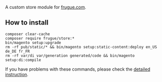 A custom store module for [frugue.com](https://frugue.com).

## How to install
```
composer clear-cache
composer require frugue/store:*
bin/magento setup:upgrade
rm -rf pub/static/* && bin/magento setup:static-content:deploy en_US de_DE fr_FR
rm -rf var/di var/generation generated/code && bin/magento setup:di:compile
```
If you have problems with these commands, please check the [detailed instruction](https://mage2.pro/t/263).